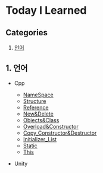 # Today I Learned
## Categories
1. [언어](#언어)   

## 1. 언어
* Cpp
    * [NameSpace](Language/C%2B%2B/namespace.md)   
    * [Structure](Language/C%2B%2B/structure.md)
    * [Reference](Language/C%2B%2B/Reference.md)
    * [New&Delete](Language/C++/new_delete.md)
    * [Objects&Class](Language/C++/objects_class.md)
    * [Overload&Constructor](Language/C++/overload_constructor.md)
    * [Copy_Constructor&Destructor](Language/C++/copy_constructor&destructor.md)
    * [Initializer_List](Language/C++/initializer_list.md)
    * [Static](Language/C++/static.md)
    * [This](Language/C++/this.md)


* Unity
